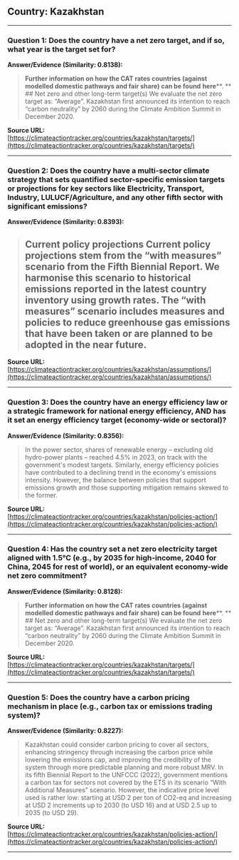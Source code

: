 ## Country: Kazakhstan

---
### Question 1: Does the country have a net zero target, and if so, what year is the target set for?

**Answer/Evidence (Similarity: 0.8138):**
> **Further information on how the CAT rates countries (against modelled domestic pathways and fair share) can be found** **here****. **    ## Net zero and other long-term target(s)   We evaluate the net zero target as: “Average”. Kazakhstan first announced its intention to reach “carbon neutrality” by 2060 during the Climate Ambition Summit in December 2020.

**Source URL:** [https://climateactiontracker.org/countries/kazakhstan/targets/](https://climateactiontracker.org/countries/kazakhstan/targets/)

---
### Question 2: Does the country have a multi-sector climate strategy that sets quantified sector-specific emission targets or projections for key sectors like Electricity, Transport, Industry, LULUCF/Agriculture, and any other fifth sector with significant emissions?

**Answer/Evidence (Similarity: 0.8393):**
> ## Current policy projections   Current policy projections stem from the “with measures” scenario from the Fifth Biennial Report. We harmonise this scenario to historical emissions reported in the latest country inventory using growth rates. The “with measures” scenario includes measures and policies to reduce greenhouse gas emissions that have been taken or are planned to be adopted in the near future.

**Source URL:** [https://climateactiontracker.org/countries/kazakhstan/assumptions/](https://climateactiontracker.org/countries/kazakhstan/assumptions/)

---
### Question 3: Does the country have an energy efficiency law or a strategic framework for national energy efficiency, AND has it set an energy efficiency target (economy-wide or sectoral)?

**Answer/Evidence (Similarity: 0.8356):**
> In the power sector, shares of renewable energy – excluding old hydro-power plants – reached 4.5% in 2023, on track with the government's modest targets. Similarly, energy efficiency policies have contributed to a declining trend in the economy's emissions intensity. However, the balance between policies that support emissions growth and those supporting mitigation remains skewed to the former.

**Source URL:** [https://climateactiontracker.org/countries/kazakhstan/policies-action/](https://climateactiontracker.org/countries/kazakhstan/policies-action/)

---
### Question 4: Has the country set a net zero electricity target aligned with 1.5°C (e.g., by 2035 for high-income, 2040 for China, 2045 for rest of world), or an equivalent economy-wide net zero commitment?

**Answer/Evidence (Similarity: 0.8128):**
> **Further information on how the CAT rates countries (against modelled domestic pathways and fair share) can be found** **here****. **    ## Net zero and other long-term target(s)   We evaluate the net zero target as: “Average”. Kazakhstan first announced its intention to reach “carbon neutrality” by 2060 during the Climate Ambition Summit in December 2020.

**Source URL:** [https://climateactiontracker.org/countries/kazakhstan/targets/](https://climateactiontracker.org/countries/kazakhstan/targets/)

---
### Question 5: Does the country have a carbon pricing mechanism in place (e.g., carbon tax or emissions trading system)?

**Answer/Evidence (Similarity: 0.8227):**
> Kazakhstan could consider carbon pricing to cover all sectors, enhancing stringency through increasing the carbon price while lowering the emissions cap, and improving the credibility of the system through more predictable planning and more robust MRV. In its fifth Biennial Report to the UNFCCC (2022), government mentions a carbon tax for sectors not covered by the ETS in its scenario “With Additional Measures” scenario. However, the indicative price level used is rather low: starting at USD 2 per ton of CO2-eq and increasing at USD 2 increments up to 2030 (to USD 16) and at USD 2.5 up to 2035 (to USD 29).

**Source URL:** [https://climateactiontracker.org/countries/kazakhstan/policies-action/](https://climateactiontracker.org/countries/kazakhstan/policies-action/)

---
